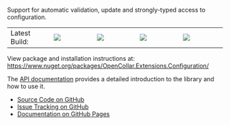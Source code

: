 Support for automatic validation, update and strongly-typed access to configuration.

<table style="border-style: none; width: 100%;">
    <tr style="border-style: none;">
        <td style="width: 20%; border-style: none;">Latest Build:</td>
        <td style="width: 20%; border-style: none;"><a href="https://github.com/open-collar/OpenCollar.Extensions.Configuration/actions"><img src="https://img.shields.io/github/workflow/status/open-collar/OpenCollar.Extensions.Configuration/.NET Core"/></a></td>
        <td style="width: 20%; border-style: none;"><a href="https://coveralls.io/github/open-collar/OpenCollar.Extensions.Configuration?branch=master"><img src="https://coveralls.io/repos/github/open-collar/OpenCollar.Extensions.Configuration/badge.svg?branch=master"/></a></td>
        <td style="width: 20%; border-style: none;"><a href="https://www.nuget.org/packages/OpenCollar.Extensions.Configuration/"><img src="https://img.shields.io/nuget/vpre/OpenCollar.Extensions.Configuration?color=green"/></a></td>
        <td style="width: 20%; border-style: none;"><a href="https://open-collar.github.io/OpenCollar.Extensions.Configuration/articles/intro.html"><img src="https://img.shields.io/nuget/dt/OpenCollar.Extensions.Configuration?color=green"/></a></td>
    </tr>
</table>

View package and installation instructions at: https://www.nuget.org/packages/OpenCollar.Extensions.Configuration/

The [API documentation](https://open-collar.github.io/OpenCollar.Extensions.Configuration/articles/intro.html)
provides a detailed introduction to the library and how to use it.

 * [Source Code on GitHub](https://github.com/open-collar/OpenCollar.Extensions.Configuration)
 * [Issue Tracking on GitHub](https://github.com/open-collar/OpenCollar.Extensions.Configuration/issues)
 * [Documentation on GitHub Pages](https://open-collar.github.io/OpenCollar.Extensions.Configuration/)